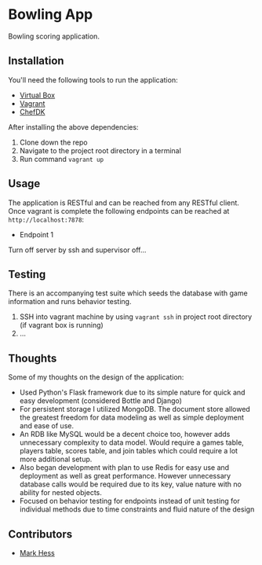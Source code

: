 # Bowling App
Bowling scoring application.

## Installation
You'll need the following tools to run the application:

- [Virtual Box](https://www.virtualbox.org/)
- [Vagrant](https://www.vagrantup.com/downloads.html)
- [ChefDK](https://downloads.chef.io/chef-dk/)

After installing the above dependencies:

1. Clone down the repo
2. Navigate to the project root directory in a terminal
3. Run command `vagrant up`

## Usage
The application is RESTful and can be reached from any RESTful client.  Once vagrant is complete the following endpoints can be reached at `http://localhost:7878`:

- Endpoint 1

Turn off server by ssh and supervisor off...

## Testing
There is an accompanying test suite which seeds the database with game information and runs behavior testing.

1. SSH into vagrant machine by using `vagrant ssh` in project root directory (if vagrant box is running)
2. ...

## Thoughts
Some of my thoughts on the design of the application:

- Used Python's Flask framework due to its simple nature for quick and easy development (considered Bottle and Django)
- For persistent storage I utilized MongoDB.  The document store allowed the greatest freedom for data modeling as well as simple deployment and ease of use.
- An RDB like MySQL would be a decent choice too, however adds unnecessary complexity to data model.  Would require a games table, players table, scores table, and join tables which could require a lot more additional setup.
- Also began development with plan to use Redis for easy use and deployment as well as great performance.  However unnecessary database calls would be required due to its key, value nature with no ability for nested objects.
- Focused on behavior testing for endpoints instead of unit testing for individual methods due to time constraints and fluid nature of the design

## Contributors

- [Mark Hess](https://github.com/Hessmjr)
